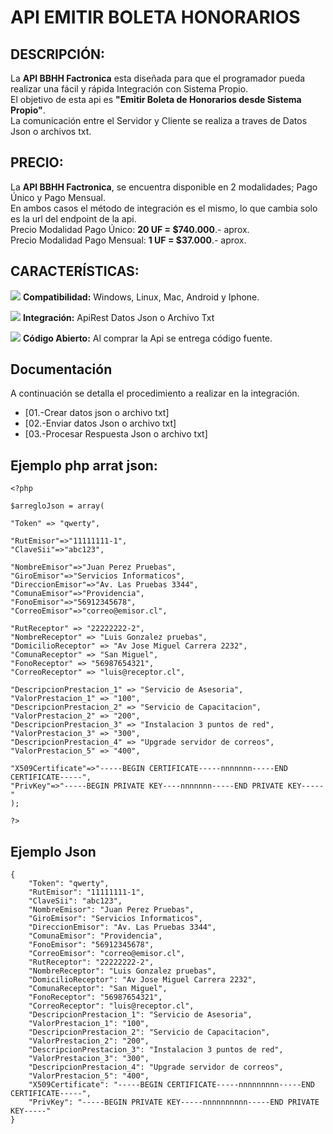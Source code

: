 # API EMITIR BOLETA HONORARIOS

## DESCRIPCIÓN:

La <b>API BBHH Factronica</b> esta diseñada para que el programador pueda realizar una fácil y rápida Integración con Sistema Propio.
<br>El objetivo de esta api es <b>"Emitir Boleta de Honorarios desde Sistema Propio"</b>.
<br>La comunicación entre el Servidor y Cliente se realiza a traves de Datos Json o archivos txt.

## PRECIO:

La <b>API BBHH Factronica</b>, se encuentra disponible en 2 modalidades; Pago Único y Pago Mensual.
<br>En ambos casos el método de integración es el mismo, lo que cambia solo es la url del endpoint de la api.
<br>Precio Modalidad Pago Único: <b>20 UF = $740.000</b>.- aprox.
<br>Precio Modalidad Pago Mensual: <b>1 UF = $37.000</b>.- aprox.

## CARACTERÍSTICAS:

![](https://scanapp.org/assets/github_assets/done.png) **Compatibilidad:** Windows, Linux, Mac, Android y Iphone.

![](https://scanapp.org/assets/github_assets/done.png) **Integración:** ApiRest Datos Json o Archivo Txt

![](https://scanapp.org/assets/github_assets/done.png) **Código Abierto:** Al comprar la Api se entrega código fuente.

## Documentación

A continuación se detalla el procedimiento a realizar en la integración.

-   [01.-Crear datos json o archivo txt]
-   [02.-Enviar datos Json o archivo txt]
-   [03.-Procesar Respuesta Json o archivo txt] 

## Ejemplo php arrat json:
````
<?php

$arregloJson = array(

"Token" => "qwerty",

"RutEmisor"=>"11111111-1",
"ClaveSii"=>"abc123",

"NombreEmisor"=>"Juan Perez Pruebas",
"GiroEmisor"=>"Servicios Informaticos",
"DireccionEmisor"=>"Av. Las Pruebas 3344",
"ComunaEmisor"=>"Providencia",
"FonoEmisor"=>"56912345678",
"CorreoEmisor"=>"correo@emisor.cl",
        
"RutReceptor" => "22222222-2",
"NombreReceptor" => "Luis Gonzalez pruebas",
"DomicilioReceptor" => "Av Jose Miguel Carrera 2232",
"ComunaReceptor" => "San Miguel",
"FonoReceptor" => "56987654321",
"CorreoReceptor" => "luis@receptor.cl",

"DescripcionPrestacion_1" => "Servicio de Asesoria",        
"ValorPrestacion_1" => "100",
"DescripcionPrestacion_2" => "Servicio de Capacitacion",        
"ValorPrestacion_2" => "200",
"DescripcionPrestacion_3" => "Instalacion 3 puntos de red",        
"ValorPrestacion_3" => "300",
"DescripcionPrestacion_4" => "Upgrade servidor de correos",        
"ValorPrestacion_5" => "400",

"X509Certificate"=>"-----BEGIN CERTIFICATE-----nnnnnnn-----END CERTIFICATE-----",
"PrivKey"=>"-----BEGIN PRIVATE KEY----nnnnnnn-----END PRIVATE KEY-----"
);
 
?>
````


## Ejemplo Json
````
{
	"Token": "qwerty",
	"RutEmisor": "11111111-1",
	"ClaveSii": "abc123",
	"NombreEmisor": "Juan Perez Pruebas",
	"GiroEmisor": "Servicios Informaticos",
	"DireccionEmisor": "Av. Las Pruebas 3344",
	"ComunaEmisor": "Providencia",
	"FonoEmisor": "56912345678",
	"CorreoEmisor": "correo@emisor.cl",
	"RutReceptor": "22222222-2",
	"NombreReceptor": "Luis Gonzalez pruebas",
	"DomicilioReceptor": "Av Jose Miguel Carrera 2232",
	"ComunaReceptor": "San Miguel",
	"FonoReceptor": "56987654321",
	"CorreoReceptor": "luis@receptor.cl",
	"DescripcionPrestacion_1": "Servicio de Asesoria",
	"ValorPrestacion_1": "100",
	"DescripcionPrestacion_2": "Servicio de Capacitacion",
	"ValorPrestacion_2": "200",
	"DescripcionPrestacion_3": "Instalacion 3 puntos de red",
	"ValorPrestacion_3": "300",
	"DescripcionPrestacion_4": "Upgrade servidor de correos",
	"ValorPrestacion_5": "400",
	"X509Certificate": "-----BEGIN CERTIFICATE-----nnnnnnnnn-----END CERTIFICATE-----",
	"PrivKey": "-----BEGIN PRIVATE KEY-----nnnnnnnnnn-----END PRIVATE KEY-----"
}
````
